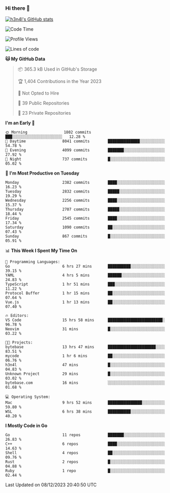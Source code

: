 ### Hi there 👋

[![h3n4l's GitHub stats](https://github-readme-stats.vercel.app/api?username=h3n4l&count_private=true&show_icons=true&theme=radical)](https://github.com/h3n4l/github-readme-stats)

<!--START_SECTION:waka-->
![Code Time](http://img.shields.io/badge/Code%20Time-1%2C763%20hrs%2059%20mins-blue)

![Profile Views](http://img.shields.io/badge/Profile%20Views-1-blue)

![Lines of code](https://img.shields.io/badge/From%20Hello%20World%20I%27ve%20Written-3.9%20million%20lines%20of%20code-blue)

**🐱 My GitHub Data** 

> 📦 365.3 kB Used in GitHub's Storage 
 > 
> 🏆 1,404 Contributions in the Year 2023
 > 
> 🚫 Not Opted to Hire
 > 
> 📜 39 Public Repositories 
 > 
> 🔑 23 Private Repositories 
 > 
**I'm an Early 🐤** 

```text
🌞 Morning                1802 commits        ███░░░░░░░░░░░░░░░░░░░░░░   12.28 % 
🌆 Daytime                8041 commits        ██████████████░░░░░░░░░░░   54.78 % 
🌃 Evening                4099 commits        ███████░░░░░░░░░░░░░░░░░░   27.92 % 
🌙 Night                  737 commits         █░░░░░░░░░░░░░░░░░░░░░░░░   05.02 % 
```
📅 **I'm Most Productive on Tuesday** 

```text
Monday                   2382 commits        ████░░░░░░░░░░░░░░░░░░░░░   16.23 % 
Tuesday                  2832 commits        █████░░░░░░░░░░░░░░░░░░░░   19.29 % 
Wednesday                2256 commits        ████░░░░░░░░░░░░░░░░░░░░░   15.37 % 
Thursday                 2707 commits        █████░░░░░░░░░░░░░░░░░░░░   18.44 % 
Friday                   2545 commits        ████░░░░░░░░░░░░░░░░░░░░░   17.34 % 
Saturday                 1090 commits        ██░░░░░░░░░░░░░░░░░░░░░░░   07.43 % 
Sunday                   867 commits         █░░░░░░░░░░░░░░░░░░░░░░░░   05.91 % 
```


📊 **This Week I Spent My Time On** 

```text
💬 Programming Languages: 
Go                       6 hrs 27 mins       ██████████░░░░░░░░░░░░░░░   39.15 % 
YAML                     4 hrs 5 mins        ██████░░░░░░░░░░░░░░░░░░░   24.83 % 
TypeScript               1 hr 51 mins        ███░░░░░░░░░░░░░░░░░░░░░░   11.22 % 
Protocol Buffer          1 hr 15 mins        ██░░░░░░░░░░░░░░░░░░░░░░░   07.64 % 
Vue.js                   1 hr 13 mins        ██░░░░░░░░░░░░░░░░░░░░░░░   07.40 % 

🔥 Editors: 
VS Code                  15 hrs 58 mins      ████████████████████████░   96.78 % 
Neovim                   31 mins             █░░░░░░░░░░░░░░░░░░░░░░░░   03.22 % 

🐱‍💻 Projects: 
bytebase                 13 hrs 47 mins      █████████████████████░░░░   83.51 % 
mycode                   1 hr 6 mins         ██░░░░░░░░░░░░░░░░░░░░░░░   06.76 % 
h3n4l                    47 mins             █░░░░░░░░░░░░░░░░░░░░░░░░   04.83 % 
Unknown Project          29 mins             █░░░░░░░░░░░░░░░░░░░░░░░░   03.02 % 
bytebase.com             16 mins             ░░░░░░░░░░░░░░░░░░░░░░░░░   01.68 % 

💻 Operating System: 
Mac                      9 hrs 52 mins       ███████████████░░░░░░░░░░   59.80 % 
WSL                      6 hrs 38 mins       ██████████░░░░░░░░░░░░░░░   40.20 % 
```

**I Mostly Code in Go** 

```text
Go                       11 repos            ███████░░░░░░░░░░░░░░░░░░   26.83 % 
C++                      6 repos             ████░░░░░░░░░░░░░░░░░░░░░   14.63 % 
Shell                    4 repos             ██░░░░░░░░░░░░░░░░░░░░░░░   09.76 % 
Rust                     2 repos             █░░░░░░░░░░░░░░░░░░░░░░░░   04.88 % 
Ruby                     1 repo              █░░░░░░░░░░░░░░░░░░░░░░░░   02.44 % 
```




 Last Updated on 08/12/2023 20:40:50 UTC
<!--END_SECTION:waka-->

